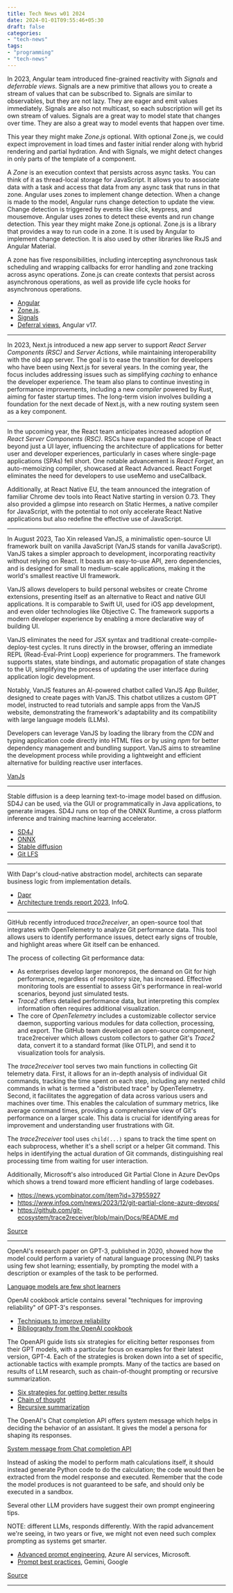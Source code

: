 ```yaml
---
title: Tech News w01 2024
date: 2024-01-01T09:55:46+05:30
draft: false
categories:
- "tech-news"
tags:
- "programming"
- "tech-news"
---
```


In 2023, Angular team introduced fine-grained reactivity with _Signals_ and _deferrable views_. Signals are a new primitive that allows you to create a stream of values that can be subscribed to. Signals are similar to observables, but they are not lazy. They are eager and emit values immediately. Signals are also not multicast, so each subscription will get its own stream of values. Signals are a great way to model state that changes over time. They are also a great way to model events that happen over time. 

This year they might make _Zone.js_ optional. With optional Zone.js, we could expect improvement in load times and faster initial render along with hybrid rendering and partial hydration. And with Signals, we might detect changes in only parts of the template of a component.

A _Zone_ is an execution context that persists across async tasks. You can think of it as thread-local storage for JavaScript. It allows you to associate data with a task and access that data from any async task that runs in that zone. Angular uses zones to implement change detection. When a change is made to the model, Angular runs change detection to update the view. Change detection is triggered by events like click, keypress, and mousemove. Angular uses zones to detect these events and run change detection. This year they might make Zone.js optional. Zone.js is a library that provides a way to run code in a zone. It is used by Angular to implement change detection. It is also used by other libraries like RxJS and Angular Material.

A zone has five responsibilities, including intercepting asynchronous task scheduling and wrapping callbacks for error handling and zone tracking across async operations. Zone.js can create contexts that persist across asynchronous operations, as well as provide life cycle hooks for asynchronous operations.


- [Angular](https://angular.dev)
- [Zone.js](https://github.com/angular/angular/blob/main/packages/zone.js/lib/zone.ts).
- [Signals](https://github.com/angular/angular/discussions/49685)
- [Deferral views](https://blog.angular.io/introducing-angular-v17-4d7033312e4b), Angular v17.

----

In 2023, Next.js introduced a new app server to support _React Server Components (RSC)_ and _Server Actions_, while maintaining interoperability with the old app server. The goal is to ease the transition for developers who have been using Next.js for several years. In the coming year, the focus includes addressing issues such as simplifying _caching_ to enhance the developer experience. The team also plans to continue investing in performance improvements, including a new _compiler_ powered by Rust, aiming for faster startup times. The long-term vision involves building a foundation for the next decade of Next.js, with a new routing system seen as a key component.

----

In the upcoming year, the React team anticipates increased adoption of _React Server Components (RSC)_. RSCs have expanded the scope of React beyond just a UI layer, influencing the architecture of applications for better user and developer experiences, particularly in cases where single-page applications (SPAs) fell short. One notable advancement is _React Forget_, an auto-memoizing compiler, showcased at React Advanced. React Forget eliminates the need for developers to use useMemo and useCallback.

Additionally, at React Native EU, the team announced the integration of familiar Chrome dev tools into React Native starting in version 0.73. They also provided a glimpse into research on Static Hermes, a native compiler for JavaScript, with the potential to not only accelerate React Native applications but also redefine the effective use of JavaScript.

----

In August 2023, Tao Xin released VanJS, a minimalistic open-source UI framework built on vanilla JavaScript (VanJS stands for vanilla JavaScript). VanJS takes a simpler approach to development, incorporating reactivity without relying on React. It boasts an easy-to-use API, zero dependencies, and is designed for small to medium-scale applications, making it the world's smallest reactive UI framework.

VanJS allows developers to build personal websites or create Chrome extensions, presenting itself as an alternative to React and native GUI applications. It is comparable to Swift UI, used for iOS app development, and even older technologies like Objective C. The framework supports a modern developer experience by enabling a more declarative way of building UI.

VanJS eliminates the need for JSX syntax and traditional create-compile-deploy-test cycles. It runs directly in the browser, offering an immediate REPL (Read-Eval-Print Loop) experience for programmers. The framework supports states, state bindings, and automatic propagation of state changes to the UI, simplifying the process of updating the user interface during application logic development.

Notably, VanJS features an AI-powered chatbot called VanJS App Builder, designed to create pages with VanJS. This chatbot utilizes a custom GPT model, instructed to read tutorials and sample apps from the VanJS website, demonstrating the framework's adaptability and its compatibility with large language models (LLMs).

Developers can leverage VanJS by loading the library from the _CDN_ and typing application code directly into HTML files or by using _npm_ for better dependency management and bundling support. VanJS aims to streamline the development process while providing a lightweight and efficient alternative for building reactive user interfaces.

[VanJs](https://github.com/vanjs-org/van/discussions/179)

----

Stable diffusion is a deep learning text-to-image model based on diffusion. SD4J can be used, via the GUI or programmatically in Java applications, to generate images. SD4J runs on top of the ONNX Runtime, a cross platform inference and training machine learning accelerator.

- [SD4J](https://github.com/oracle-samples/sd4j)
- [ONNX](https://onnxruntime.ai/)
- [Stable diffusion](https://github.com/CompVis/stable-diffusion)
- [Git LFS](https://git-lfs.com/)

---

With Dapr's cloud-native abstraction model, architects can separate business logic from implementation details.

- [Dapr](https://dapr.io)
- [Architecture trends report 2023](https://www.infoq.com/podcasts/infoq-architecture-trends-report-2023/), InfoQ.

---

GitHub recently introduced _trace2receiver_, an open-source tool that integrates with OpenTelemetry to analyze Git performance data. This tool allows users to identify performance issues, detect early signs of trouble, and highlight areas where Git itself can be enhanced.

The process of collecting Git performance data: 
- As enterprises develop larger monorepos, the demand on Git for high performance, regardless of repository size, has increased. Effective monitoring tools are essential to assess Git's performance in real-world scenarios, beyond just simulated tests.
- _Trace2_ offers detailed performance data, but interpreting this complex information often requires additional visualization.
- The core of _OpenTelemetry_ includes a customizable collector service daemon, supporting various modules for data collection, processing, and export. The GitHub team developed an open-source component, trace2receiver which allows custom collectors to gather Git's _Trace2_ data, convert it to a standard format (like OTLP), and send it to visualization tools for analysis.

The _trace2receiver_ tool serves two main functions in collecting Git telemetry data. First, it allows for an in-depth analysis of individual Git commands, tracking the time spent on each step, including any nested child commands in what is termed a "distributed trace" by OpenTelemetry. Second, it facilitates the aggregation of data across various users and machines over time. This enables the calculation of summary metrics, like average command times, providing a comprehensive view of Git's performance on a larger scale. This data is crucial for identifying areas for improvement and understanding user frustrations with Git.

The _trace2receiver_ tool uses `child(...)` spans to track the time spent on each subprocess, whether it's a shell script or a helper Git command. This helps in identifying the actual duration of Git commands, distinguishing real processing time from waiting for user interaction.

Additionally, Microsoft's also introduced Git Partial Clone in Azure DevOps which shows a trend toward more efficient handling of large codebases.

- https://news.ycombinator.com/item?id=37955927
- https://www.infoq.com/news/2023/12/git-partial-clone-azure-devops/
- https://github.com/git-ecosystem/trace2receiver/blob/main/Docs/README.md

[Source](https://www.infoq.com/news/2023/12/git-perf-data-telemetry/)

----

OpenAI's research paper on GPT-3, published in 2020, showed how the model could perform a variety of natural language processing (NLP) tasks using few shot learning; essentially, by prompting the model with a description or examples of the task to be performed.

[Language models are few shot learners](https://openai.com/research/language-models-are-few-shot-learners)

OpenAI cookbook article contains several "techniques for improving reliability" of GPT-3's responses. 

- [Techniques to improve reliability](https://cookbook.openai.com/articles/techniques_to_improve_reliability)
- [Bibliography from the OpenAI cookbook](https://cookbook.openai.com/articles/techniques_to_improve_reliability#bibliography)

The OpenAPI guide lists six strategies for eliciting better responses from their GPT models, with a particular focus on examples for their latest version, GPT-4. Each of the strategies is broken down into a set of specific, actionable tactics with example prompts. Many of the tactics are based on results of LLM research, such as chain-of-thought prompting or recursive summarization.

- [Six strategies for getting better results](https://platform.openai.com/docs/guides/prompt-engineering/six-strategies-for-getting-better-results)
- [Chain of thought](https://en.wikipedia.org/wiki/Prompt_engineering#Chain-of-thought)
- [Recursive summarization](https://openai.com/research/summarizing-books)

The OpenAI's Chat completion API offers system message which helps in deciding the behavior of an assistant. It gives the model a persona for shaping its responses.

[System message from Chat completion API](https://platform.openai.com/docs/guides/text-generation/chat-completions-api)

Instead of asking the model to perform math calculations itself, it should instead generate Python code to do the calculation; the code would then be extracted from the model response and executed. Remember that the code the model produces is not guaranteed to be safe, and should only be executed in a sandbox.

Several other LLM providers have suggest their own prompt engineering tips. 

NOTE: different LLMs, responds differently. With the rapid advancement we're seeing, in two years or five, we might not even need such complex prompting as systems get smarter.

- [Advanced prompt engineering](https://learn.microsoft.com/en-us/azure/ai-services/openai/concepts/advanced-prompt-engineering), Azure AI services, Microsoft.
- [Prompt best practices](https://ai.google.dev/docs/prompt_best_practices), Gemini, Google

[Source](https://www.infoq.com/news/2023/12/openai-prompt-engineering/)

---

